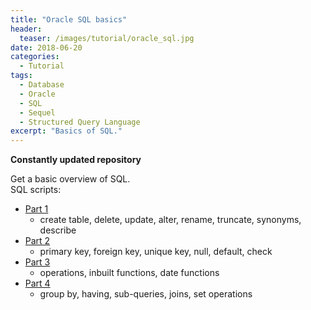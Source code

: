 ```yaml
---
title: "Oracle SQL basics"
header:
  teaser: /images/tutorial/oracle_sql.jpg
date: 2018-06-20
categories:
  - Tutorial
tags:   
  - Database
  - Oracle
  - SQL
  - Sequel
  - Structured Query Language
excerpt: "Basics of SQL."
---
```


**Constantly updated repository**  

Get a basic overview of SQL.   
SQL scripts:
* [Part 1](https://github.com/vivekec/datascience/blob/gh-pages/tutorials/oracle%20sql/sql_I.sql)
  - create table, delete, update, alter, rename, truncate, synonyms, describe
* [Part 2](https://github.com/vivekec/datascience/blob/gh-pages/tutorials/oracle%20sql/sql_II.sql)
  - primary key, foreign key, unique key, null, default, check
* [Part 3](https://github.com/vivekec/datascience/blob/gh-pages/tutorials/oracle%20sql/sql_III.sql)
  - operations, inbuilt functions, date functions
* [Part 4](https://github.com/vivekec/datascience/blob/gh-pages/tutorials/oracle%20sql/sql_IV.sql)
  - group by, having, sub-queries, joins, set operations
